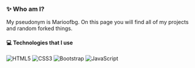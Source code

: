 ### ✨ Who am I?
My pseudonym is Marioofbg. On this page you will find all of my projects and random forked things.

#### 💻 Technologies that I use
![HTML5](./assets/html.svg) ![CSS3](./assets/css.svg) ![Bootstrap](./assets/bootstrap.svg) ![JavaScript](./assets/javascript.svg) 
